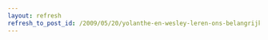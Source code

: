 ```yaml
---
layout: refresh
refresh_to_post_id: /2009/05/20/yolanthe-en-wesley-leren-ons-belangrijke-lessen-over-privacy
---
```

